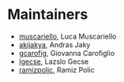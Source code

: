 # Maintainers

- [muscariello](https://github.com/muscariello), Luca Muscariello
- [akijakya](https://github.com/akijakya), Andras Jaky
- [gcarofig](https://github.com/gcarofig), Giovanna Carofiglio
- [lgecse](https://github.com/lgecse), Lazslo Gecse
- [ramizpolic](https://github.com/ramizpolic), Ramiz Polic
